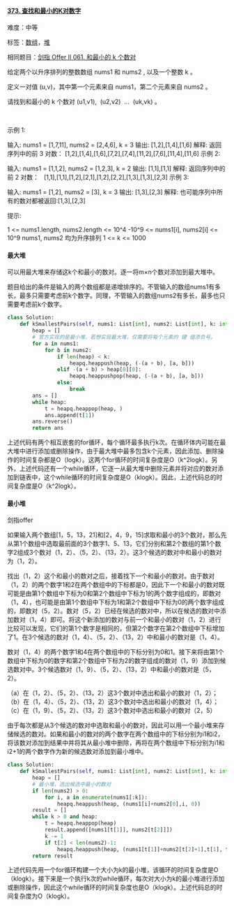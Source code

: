 #### [373. 查找和最小的K对数字](https://leetcode-cn.com/problems/find-k-pairs-with-smallest-sums/)

难度：中等

标签：[数组](../Topic/数组.md)，[堆](../Topic/堆.md)

相同题目：[剑指 Offer II 061. 和最小的 k 个数对](https://leetcode-cn.com/problems/qn8gGX/)

给定两个以升序排列的整数数组 nums1 和 nums2 , 以及一个整数 k 。

定义一对值 (u,v)，其中第一个元素来自 nums1，第二个元素来自 nums2 。

请找到和最小的 k 个数对 (u1,v1),  (u2,v2)  ...  (uk,vk) 。

 

示例 1:

输入: nums1 = [1,7,11], nums2 = [2,4,6], k = 3
输出: [1,2],[1,4],[1,6]
解释: 返回序列中的前 3 对数：
     [1,2],[1,4],[1,6],[7,2],[7,4],[11,2],[7,6],[11,4],[11,6]
示例 2:

输入: nums1 = [1,1,2], nums2 = [1,2,3], k = 2
输出: [1,1],[1,1]
解释: 返回序列中的前 2 对数：
     [1,1],[1,1],[1,2],[2,1],[1,2],[2,2],[1,3],[1,3],[2,3]
示例 3:

输入: nums1 = [1,2], nums2 = [3], k = 3 
输出: [1,3],[2,3]
解释: 也可能序列中所有的数对都被返回:[1,3],[2,3]


提示:

1 <= nums1.length, nums2.length <= 10^4
-10^9 <= nums1[i], nums2[i] <= 10^9
nums1, nums2 均为升序排列
1 <= k <= 1000

#### 最大堆

可以用最大堆来存储这k个和最小的数对。逐一将m×n个数对添加到最大堆中。

题目给出的条件是输入的两个数组都是递增排序的。不管输入的数组nums1有多长，最多只需要考虑前k个数字。同理，不管输入的数组nums2有多长，最多也只需要考虑前k个数字。



```python
class Solution:
    def kSmallestPairs(self, nums1: List[int], nums2: List[int], k: int) -> List[List[int]]:
        heap = []
        # 官方实现的是最小堆，若想实现最大堆，仅需要将每个元素的 键 值添负号。
        for a in nums1:
            for b in nums2:
                if len(heap) < k:
                    heapq.heappush(heap, (-(a + b), [a, b]))
                elif -(a + b) > heap[0][0]:
                    heapq.heappushpop(heap, (-(a + b), [a, b]))
                else:
                    break
        ans = []
        while heap:
            t = heapq.heappop(heap, )
            ans.append(t[1])
        ans.reverse()
        return ans
```

上述代码有两个相互嵌套的for循环，每个循环最多执行k次。在循环体内可能在最大堆中进行添加或删除操作，由于最大堆中最多包含k个元素，因此添加、删除操作的时间复杂都是O（logk）。这两个for循环的时间复杂度是O（k^2logk）。另外，上述代码还有一个while循环，它逐一从最大堆中删除元素并将对应的数对添加到链表中，这个while循环的时间复杂度是O（klogk）。因此，上述代码总的时间复杂度是O（k^2logk）。

#### 最小堆

剑指offer

如果输入两个数组[1，5，13，21]和[2，4，9，15]求取和最小的3个数对，那么先从第1个数组中选取最前面的3个数字1、5、13，它们分别和第2个数组的第1个数字2组成3个数对（1，2）、（5，2）、（13，2）。这3个候选的数对中和最小的数对为（1，2）。

找出（1，2）这个和最小的数对之后，接着找下一个和最小的数对。由于数对（1，2）的两个数字1和2在两个数组中的下标都是0，因此下一个和最小的数对既可能是由第1个数组中下标为0和第2个数组中下标为1的两个数字组成的，即数对（1，4），也可能是由第1个数组中下标为1和第2个数组中下标为0的两个数字组成的，即数对（5，2）。数对（5，2）已经在候选的数对中，所以在候选的数对中添加数对（1，4）即可。将这个新添加的数对与前一个和最小的数对（1，2）进行比较可以发现，它们的第1个数字是相同的，但第2个数字在第2个数组中下标增加了1。在3个候选的数对（1，4）、（5，2）、（13，2）中和最小的数对是（1，4）。

数对（1，4）的两个数字1和4在两个数组中的下标分别为0和1。接下来将由第1个数组中下标为0的数字和第2个数组中下标为2的数字组成的数对（1，9）添加到候选数对中。3个候选数对（1，9）、（5，2）、（13，2）中和最小的数对是（5，2）。

（a）在（1，2）、（5，2）、（13，2）这3个数对中选出和最小的数对（1，2）；（b）在（1，4）、（5，2）、（13，2）这3个数对中选出和最小的数对（1，4）；（c）在（1，9）、（5，2）、（13，2）这3个数对中选出和最小的数对（2，5）

由于每次都是从3个候选的数对中选取和最小的数对，因此可以用一个最小堆来存储候选的数对。如果和最小的数对的两个数字在两个数组中的下标分别为i1和i2，将该数对添加到结果中并将其从最小堆中删除，再将在两个数组中下标分别为i1和i2+1的两个数字作为新的候选数对添加到最小堆中。

```python
class Solution:
    def kSmallestPairs(self, nums1: List[int], nums2: List[int], k: int) -> List[List[int]]:
        heap = []
        # 最小堆，选出候选中最小的数对
        if len(nums2) > 0:
            for i, a in enumerate(nums1[:k]):
                heapq.heappush(heap, (nums1[i]+nums2[0],i, 0))
        result = []
        while k > 0 and heap:
            t = heapq.heappop(heap)
            result.append([nums1[t[1]], nums2[t[2]]])
            k -= 1
            if t[2] < len(nums2)-1:
                heapq.heappush(heap, (nums1[t[1]]+nums2[t[2]+1],t[1], t[2]+1))
        return result
```



上述代码先用一个for循环构建一个大小为k的最小堆，该循环的时间复杂度是O（klogk）。接下来是一个执行k次的while循环，每次对大小为k的最小堆进行添加或删除操作，因此这个while循环的时间复杂度也是O（klogk）。上述代码总的时间复杂度为O（klogk）。

